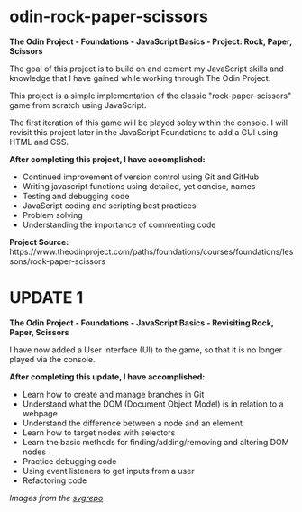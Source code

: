 # odin-rock-paper-scissors

<strong>The Odin Project - Foundations - JavaScript Basics - Project: Rock, Paper, Scissors</strong>

<p>The goal of this project is to build on and cement my JavaScript skills and knowledge that I have gained while working through The Odin Project.</p>
<p>This project is a simple implementation of the classic "rock-paper-scissors" game from scratch using JavaScript.</p>
<p>The first iteration of this game will be played soley within the console. I will revisit this project later in the JavaScript Foundations to add a GUI using HTML and CSS.</p>

<strong>After completing this project, I have accomplished:</strong>
<ul>
    <li>Continued improvement of version control using Git and GitHub</li>
    <li>Writing javascript functions using detailed, yet concise, names</li>
    <li>Testing and debugging code</li>
    <li>JavaScript coding and scripting best practices</li>
    <li>Problem solving</li>
    <li>Understanding the importance of commenting code</li>
</ul>
<strong>Project Source:</strong> https://www.theodinproject.com/paths/foundations/courses/foundations/lessons/rock-paper-scissors

<h1>UPDATE 1</h1>
<strong>The Odin Project - Foundations - JavaScript Basics - Revisiting Rock, Paper, Scissors</strong>

<p>I have now added a User Interface (UI) to the game, so that it is no longer played via the console.</p>

<strong>After completing this update, I have accomplished:</strong>
<ul>
    <li>Learn how to create and manage branches in Git</li>
    <li>Understand what the DOM (Document Object Model) is in relation to a webpage</li>
    <li>Understand the difference between a node and an element</li>
    <li>Learn how to target nodes with selectors</li>
    <li>Learn the basic methods for finding/adding/removing and altering DOM nodes</li>
    <li>Practice debugging code</li>
    <li>Using event listeners to get inputs from a user</li>
    <li>Refactoring code</li>
</ul>

<em>Images from the <a href="https://www.svgrepo.com">svgrepo</a></em>
